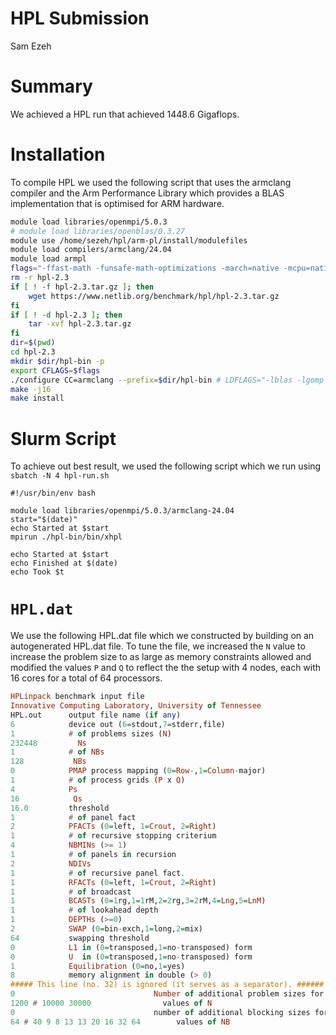 # HPL Submission
Sam Ezeh

# Summary
We achieved a HPL run that achieved 1448.6 Gigaflops.

# Installation
To compile HPL we used the following script that uses the armclang compiler and
the Arm Performance Library which provides a BLAS implementation that is optimised
for ARM hardware.

```bash
module load libraries/openmpi/5.0.3
# module load libraries/openblas/0.3.27
module use /home/sezeh/hpl/arm-pl/install/modulefiles
module load compilers/armclang/24.04
module load armpl
flags="-ffast-math -funsafe-math-optimizations -march=native -mcpu=native -armpl"
rm -r hpl-2.3
if [ ! -f hpl-2.3.tar.gz ]; then
	wget https://www.netlib.org/benchmark/hpl/hpl-2.3.tar.gz 
fi
if [ ! -d hpl-2.3 ]; then
	tar -xvf hpl-2.3.tar.gz
fi
dir=$(pwd)
cd hpl-2.3
mkdir $dir/hpl-bin -p
export CFLAGS=$flags
./configure CC=armclang --prefix=$dir/hpl-bin # LDFLAGS="-lblas -lgomp -lamath -lm"
make -j16
make install
```

# Slurm Script

To achieve out best result, we used the following script
which we run using `sbatch -N 4 hpl-run.sh`

```
#!/usr/bin/env bash

module load libraries/openmpi/5.0.3/armclang-24.04
start="$(date)"
echo Started at $start
mpirun ./hpl-bin/bin/xhpl

echo Started at $start
echo Finished at $(date)
echo Took $t
```

# `HPL.dat`
We use the following HPL.dat file which we constructed by building
on an autogenerated HPL.dat file. To tune the file, we increased the `N` value
to increase the problem size to as large as memory constraints allowed and
modified the values `P` and `Q` to reflect the the setup with 4 nodes, each with 16 cores
for a total of 64 processors.

```hs
HPLinpack benchmark input file
Innovative Computing Laboratory, University of Tennessee
HPL.out      output file name (if any) 
6            device out (6=stdout,7=stderr,file)
1            # of problems sizes (N)
232448         Ns
1            # of NBs
128           NBs
0            PMAP process mapping (0=Row-,1=Column-major)
1            # of process grids (P x Q)
4            Ps
16            Qs
16.0         threshold
1            # of panel fact
2            PFACTs (0=left, 1=Crout, 2=Right)
1            # of recursive stopping criterium
4            NBMINs (>= 1)
1            # of panels in recursion
2            NDIVs
1            # of recursive panel fact.
1            RFACTs (0=left, 1=Crout, 2=Right)
1            # of broadcast
1            BCASTs (0=1rg,1=1rM,2=2rg,3=2rM,4=Lng,5=LnM)
1            # of lookahead depth
1            DEPTHs (>=0)
2            SWAP (0=bin-exch,1=long,2=mix)
64           swapping threshold
0            L1 in (0=transposed,1=no-transposed) form
0            U  in (0=transposed,1=no-transposed) form
1            Equilibration (0=no,1=yes)
8            memory alignment in double (> 0)
##### This line (no. 32) is ignored (it serves as a separator). ######
0                               Number of additional problem sizes for PTRANS
1200 # 10000 30000                values of N
0                               number of additional blocking sizes for PTRANS
64 # 40 9 8 13 13 20 16 32 64        values of NB 
```
